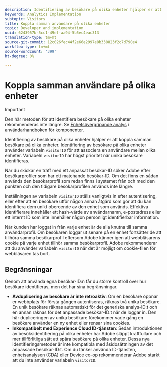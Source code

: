 ```yaml
---
description: Identifiering av besökare på olika enheter hjälper er att koppla samman besökare på olika enheter. Identifiering av besökare på olika enheter använder variabeln besökar-ID, s.visitorID, för att associera en användare på olika enheter.
keywords: Analytics Implementation
subtopic: Visitors
title: Koppla samman användare på olika enheter
topic: Developer and implementation
uuid: 6243957b-5cc1-49ef-aa94-5b5ec4eac313
translation-type: tm+mt
source-git-commit: 12c026fec44f2e66e2997e8b338823f2c7d790e4
workflow-type: tm+mt
source-wordcount: '399'
ht-degree: 0%

---
```



# Koppla samman användare på olika enheter

>[!IMPORTANT]
>
>Den här metoden för att identifiera besökare på olika enheter rekommenderas inte längre. Se [Enhetsövergripande analys](/help/components/cda/overview.md) i användarhandboken för komponenter.

Identifiering av besökare på olika enheter hjälper er att koppla samman besökare på olika enheter. Identifiering av besökare på olika enheter använder variabeln `visitorID` för att associera en användare mellan olika enheter. Variabeln `visitorID` har högst prioritet när unika besökare identifieras.

När du skickar en träff med ett anpassat besökar-ID söker Adobe efter besökarprofiler som har ett matchande besökar-ID. Om det finns en sådan används den besökarprofil som redan finns i systemet från och med den punkten och den tidigare besökarprofilen används inte längre.

Inställningen av variabeln `visitorID` ställs vanligtvis in efter autentisering, eller efter att en besökare utför någon annan åtgärd som gör att du kan identifiera dem unikt oberoende av den enhet som används. Effektiva identifierare innehåller ett hash-värde av användarnamn, e-postadress eller ett internt ID som inte innehåller någon personligt identifierbar information.

När kunden har loggat in från varje enhet är de alla knutna till samma användarprofil. Om besökaren loggar ut senare på en enhet fortsätter de att tillhöra samma besökarprofil eftersom Adobe känner igen att webbläsarens cookie på varje enhet tillhör samma besökarprofil. Adobe rekommenderar att du använder variabeln `visitorID` när det är möjligt om cookie-filen för webbläsaren tas bort.

## Begränsningar

Genom att använda egna besökar-ID:n får du större kontroll över hur besökare identifieras, men det har sina begränsningar.

* **Avduplicering av besökare är inte retroaktiv**: Om en besökare öppnar er webbplats för första gången autentiseras, räknas två unika besökare. En unik besökare räknas automatiskt för det generiska analys-ID:t och en annan räknas för det anpassade besökar-ID:t när de loggar in. Den här dupliceringen av unika besökare förekommer varje gång en besökare använder en ny enhet eller rensar sina cookies.
* **Inkompatibelt med Experience Cloud ID-tjänsten**: Sedan introduktionen av besöksidentifiering på olika enheter har Adobe släppt kraftfullare och mer tillförlitliga sätt att spåra besökare på olika enheter. Dessa nya identifieringsmetoder är inte kompatibla med åsidosättningen av det anpassade besökar-ID:t. Om du tänker använda ID-tjänsten, enhetsanalysen (CDA) eller Device co-op rekommenderar Adobe starkt att du inte använder variabeln `visitorID`.
